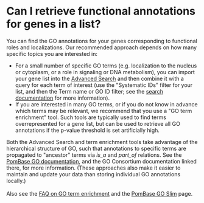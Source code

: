 # Can I retrieve functional annotations for genes in a list?
<!-- pombase_categories: Querying/Searching,Tools and Resources,Using Ontologies -->

You can find the GO annotations for your genes corresponding to
functional roles and localizations. Our recommended approach depends on
how many specific topics you are interested in:

-   For a small number of specific GO terms (e.g. localization to the
    nucleus or cytoplasm, or a role in signaling or DNA metabolism), you
    can import your gene list into the [Advanced     Search](/spombe/query/builder) and then combine it with a query for
    each term of interest (use the "Systematic IDs" filter for your
    list, and then the Term name or GO ID filter; see the [search     documentation](/documentation/advanced-search-documentation) for more
    information).
-   If you are interested in many GO terms, or if you do not know in
    advance which terms may be relevant, we recommend that you use a "GO
    term enrichment" tool. Such tools are typically used to find terms
    overrepresented for a gene list, but can be used to retrieve all GO
    annotations if the p-value threshold is set artificially high.

Both the Advanced Search and term enrichment tools take advantage of the
hierarchical structure of GO, such that annotations to specific terms
are propagated to "ancestor" terms via *is\_a* and *part\_of* relations.
See the [PomBase GO documentation](/documentation/gene-page-gene-ontology), and the GO
Consortium documentation linked there, for more information. (These
approaches also make it easier to maintain and update your data than
storing individual GO annotations locally.)\
\
Also see the [FAQ on GO term enrichment](/faq/how-can-i-find-significant-shared-go-annotations-genes-list) and
the [PomBase GO Slim](/browse-curation/fission-yeast-go-slim-terms) page.

